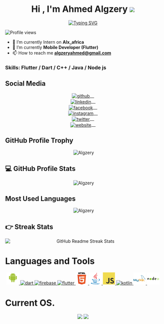 <h1 align="center">Hi , I'm Ahmed Algzery <img src="https://media.giphy.com/media/hvRJCLFzcasrR4ia7z/giphy.gif" width="35"></h1>
<p align="center">
<a href="https://git.io/typing-svg"><img src="https://readme-typing-svg.demolab.com?font=Fira+Code&weight=900&size=24&pause=1000&center=true&vCenter=true&width=435&lines=Computer+science+student;Mobile+Developer+(Flutter);Software+Engineer+Intern+at+Alx" alt="Typing SVG" /></a> </p>



![Profile views](https://gpvc.arturio.dev/ahmedalgzery)  



- 🔭 I’m currently Intern on **Alx_africa** 
- 🌱 I’m currently **Mobile Developer (Flutter)**
- 📫 How to reach me **algzeryahmed@gmail.com**

### Skills: Flutter / Dart / C++ / Java / Node js


## Social Media
<div align="center">
<a href="https://github.com/ahmedalgzery"  style="display:block">
  <img align="center"  src='https://cdn.jsdelivr.net/npm/simple-icons@3.0.1/icons/github.svg' alt='github' height='40' /> 
</a>

<a href="https://www.linkedin.com/in/%D9%90%D9%90ahmed-algzery//"  style="display:block">
  <img align="center"  src='https://cdn.jsdelivr.net/npm/simple-icons@3.0.1/icons/linkedin.svg' alt='linkedin' height='40' /> 
</a>

<a href="https://www.facebook.com/profile.php?id=100014851561834"  style="display:block">
  <img align="center"  src='https://cdn.jsdelivr.net/npm/simple-icons@3.0.1/icons/facebook.svg' alt='facebook' height='40' /> 
</a>

<a href="https://www.instagram.com/ahmed_algzery_/"  style="display:block">
  <img align="center" src='https://cdn.jsdelivr.net/npm/simple-icons@3.0.1/icons/instagram.svg' alt='instagram' height='40' /> 
</a>

<a href="https://twitter.com/Ahmed__Algzery"  style="display:block">
  <img align="center"  src='https://cdn.jsdelivr.net/npm/simple-icons@3.0.1/icons/twitter.svg' alt='twitter' height='40' /> 
</a>

<a href="https://twitter.com/Ahmed__Algzery"  style="display:block">
  <img align="center"  src='https://cdn.jsdelivr.net/npm/simple-icons@3.0.1/icons/icloud.svg' alt='website' height='40' /> 
</a>

</div>


## GitHub Profile Trophy
<p align="center">&nbsp;<img src="https://github-profile-trophy.vercel.app/?username=ahmedalgzery" alt="Algzery" /></p>


## 💻 GitHub Profile Stats

<p align="center">&nbsp;<img src="https://github-readme-stats.vercel.app/api?username=ahmedalgzery&show_icons=true&count_private=true" alt="Algzery" /></p>

## Most Used Languages


<p align="center">&nbsp;<img src="https://github-readme-stats.vercel.app/api/top-langs/?username=ahmedalgzery" alt="Algzery" /></p>



## 👉 Streak Stats


<p align="center"><img alt="GitHub Readme Streak Stats" src="https://streak-stats.demolab.com/?user=ahmedalgzery" style="display: block;">




# Languages and Tools
<p align="center">
<a href="https://developer.android.com" target="_blank" rel="noreferrer"> <img src="https://raw.githubusercontent.com/devicons/devicon/master/icons/android/android-original-wordmark.svg" alt="android" width="40" height="40"/> </a>
<a href="https://dart.dev" target="_blank" rel="noreferrer"> <img src="https://www.vectorlogo.zone/logos/dartlang/dartlang-icon.svg" alt="dart" width="40" height="40"/> </a>
<a href="https://firebase.google.com/" target="_blank" rel="noreferrer"> <img src="https://www.vectorlogo.zone/logos/firebase/firebase-icon.svg" alt="firebase" width="40" height="40"/> </a>
<a href="https://flutter.dev" target="_blank" rel="noreferrer"> <img src="https://www.vectorlogo.zone/logos/flutterio/flutterio-icon.svg" alt="flutter" width="40" height="40"/> </a>
<a href="https://www.w3.org/html/" target="_blank" rel="noreferrer"> <img src="https://raw.githubusercontent.com/devicons/devicon/master/icons/html5/html5-original-wordmark.svg" alt="html5" width="40" height="40"/> </a>
<a href="https://www.java.com" target="_blank" rel="noreferrer"> <img src="https://raw.githubusercontent.com/devicons/devicon/master/icons/java/java-original.svg" alt="java" width="40" height="40"/> </a>
<a href="https://developer.mozilla.org/en-US/docs/Web/JavaScript" target="_blank" rel="noreferrer"> <img src="https://raw.githubusercontent.com/devicons/devicon/master/icons/javascript/javascript-original.svg" alt="javascript" width="40" height="40"/> </a> <a href="https://kotlinlang.org" target="_blank" rel="noreferrer"> <img src="https://www.vectorlogo.zone/logos/kotlinlang/kotlinlang-icon.svg" alt="kotlin" width="40" height="40"/> </a>
<a href="https://www.mysql.com/" target="_blank" rel="noreferrer"> <img src="https://raw.githubusercontent.com/devicons/devicon/master/icons/mysql/mysql-original-wordmark.svg" alt="mysql" width="40" height="40"/> </a>
<a href="https://nodejs.org" target="_blank" rel="noreferrer"> <img src="https://raw.githubusercontent.com/devicons/devicon/master/icons/nodejs/nodejs-original-wordmark.svg" alt="nodejs" width="40" height="40"/> </a>  
</p>



# Current OS.
<div align="center">
<img src="https://img.shields.io/badge/-Ubuntu-E95420?style=for-the-badge&logo=Ubuntu&logoColor=white"/>
<img src="https://img.shields.io/badge/-Windows-294172?style=for-the-badge&logo=windows"/>
</div>
